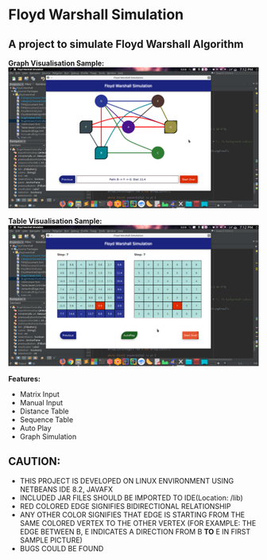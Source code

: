 # Floyd Warshall Simulation
## A project to simulate Floyd Warshall Algorithm ##

**Graph Visualisation Sample:**
![Graph](sample1.png)

**Table Visualisation Sample:**
![Table](sample2.png)

**Features:**

- Matrix Input
- Manual Input
- Distance Table
- Sequence Table
- Auto Play
- Graph Simulation

## CAUTION: ##

- THIS PROJECT IS DEVELOPED ON LINUX ENVIRONMENT USING NETBEANS IDE 8.2, JAVAFX
- INCLUDED JAR FILES SHOULD BE IMPORTED TO IDE(Location: /lib)
- RED COLORED EDGE SIGNIFIES BIDIRECTIONAL RELATIONSHIP
- ANY OTHER COLOR SIGNIFIES THAT EDGE IS STARTING FROM THE SAME COLORED VERTEX TO THE OTHER VERTEX
  (FOR EXAMPLE: THE EDGE BETWEEN B, E INDICATES A DIRECTION FROM B **TO** E IN FIRST SAMPLE PICTURE)
- BUGS COULD BE FOUND

    





